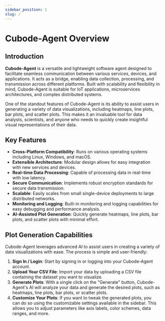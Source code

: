 ```yaml
---
sidebar_position: 1
slug: /
---
```

# Cubode-Agent Overview
## Introduction

**Cubode-Agent** is a versatile and lightweight software agent designed to facilitate seamless communication between various services, devices, and applications. It acts as a bridge, enabling data collection, processing, and transmission across different platforms. Built with scalability and flexibility in mind, Cubode-Agent is suitable for IoT applications, microservices architectures, and complex distributed systems.

One of the standout features of Cubode-Agent is its ability to assist users in generating a variety of data visualizations, including heatmaps, line plots, bar plots, and scatter plots. This makes it an invaluable tool for data analysts, scientists, and anyone who needs to quickly create insightful visual representations of their data.

## Key Features

- **Cross-Platform Compatibility**: Runs on various operating systems including Linux, Windows, and macOS.
- **Extensible Architecture**: Modular design allows for easy integration with new services and devices.
- **Real-time Data Processing**: Capable of processing data in real-time with low latency.
- **Secure Communication**: Implements robust encryption standards for secure data transmission.
- **Scalable**: Easily scales from small single-device deployments to large distributed networks.
- **Monitoring and Logging**: Built-in monitoring and logging capabilities for easy debugging and performance analysis.
- **AI-Assisted Plot Generation**: Quickly generate heatmaps, line plots, bar plots, and scatter plots with minimal effort.

## Plot Generation Capabilities

Cubode-Agent leverages advanced AI to assist users in creating a variety of data visualizations with ease. The process is simple and user-friendly:

1. **Sign In / Login**: Start by signing in or logging into your Cubode-Agent account.
2. **Upload Your CSV File**: Import your data by uploading a CSV file containing the dataset you want to visualize.
3. **Generate Plots**: With a single click on the "Generate" button, Cubode-Agent's AI will analyze your data and generate the desired plots, such as heatmaps, line plots, bar plots, or scatter plots.
4. **Customize Your Plots**: If you want to tweak the generated plots, you can do so using the customizable settings available in the sidebar. This allows you to adjust parameters like axis labels, color schemes, data ranges, and more.
